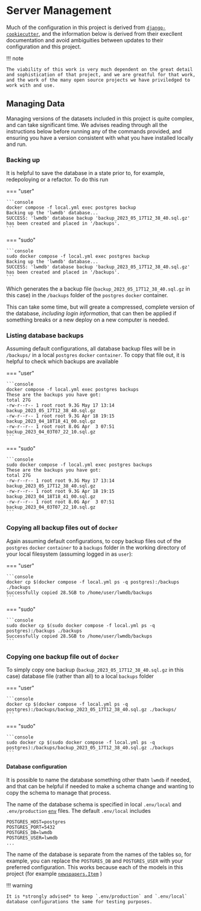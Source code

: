 # Server Management 

Much of the configuration in this project is derived from [`django-cookiecutter`](https://cookiecutter-django.readthedocs.io), and the information below is derived from their execllent documentation and avoid ambiguities between updates to their configuration and this project.

!!! note

    The viability of this work is very much dependent on the great detail and sophistication of that project, and we are greatful for that work, and the work of the many open source projects we have priviledged to work with and use.

## Managing Data

Managing versions of the datasets included in this project is quite complex, and can take significant time. We advises reading through all the instructions below before running any of the commands provided, and ensuring you have a version consistent with what you have installed locally and run.

### Backing up 

It is helpful to save the database in a state prior to, for example, redepoloying or a refactor. To do this run

=== "user"

    ```console
    docker compose -f local.yml exec postgres backup
    Backing up the 'lwmdb' database...
    SUCCESS: 'lwmdb' database backup 'backup_2023_05_17T12_38_40.sql.gz' has been created and placed in '/backups'.
    ```

=== "sudo"

    ```console
    sudo docker compose -f local.yml exec postgres backup
    Backing up the 'lwmdb' database...
    SUCCESS: 'lwmdb' database backup 'backup_2023_05_17T12_38_40.sql.gz' has been created and placed in '/backups'.
    ```

Which generates the a backup file (`backup_2023_05_17T12_38_40.sql.gz` in this case) in the `/backups` folder of the `postgres` `docker` container.

This can take some time, but will greate a compressed, complete version of the database, *including login information*, that can then be applied if something breaks or a new deploy on a new computer is needed.

### Listing database backups

Assuming default configurations, all database backup files will be in `/backups/` in a local `postgres` `docker` `container`. To copy that file out, it is helpful to check which backups are available

=== "user"

    ```console
    docker compose -f local.yml exec postgres backups
    These are the backups you have got:
    total 27G
    -rw-r--r-- 1 root root 9.3G May 17 13:14 backup_2023_05_17T12_38_40.sql.gz
    -rw-r--r-- 1 root root 9.3G Apr 18 19:15 backup_2023_04_18T18_41_00.sql.gz
    -rw-r--r-- 1 root root 8.0G Apr  3 07:51 backup_2023_04_03T07_22_10.sql.gz
    ```

=== "sudo"

    ```console
    sudo docker compose -f local.yml exec postgres backups
    These are the backups you have got:
    total 27G
    -rw-r--r-- 1 root root 9.3G May 17 13:14 backup_2023_05_17T12_38_40.sql.gz
    -rw-r--r-- 1 root root 9.3G Apr 18 19:15 backup_2023_04_18T18_41_00.sql.gz
    -rw-r--r-- 1 root root 8.0G Apr  3 07:51 backup_2023_04_03T07_22_10.sql.gz
    ```

### Copying all backup files out of `docker`

Again assuming default configurations, to copy backup files out of the `postgres` `docker` `container` to a `backups` folder in the working directory of your local filesystem (assuming logged in as `user`): 

=== "user"

    ```console
    docker cp $(docker compose -f local.yml ps -q postgres):/backups ./backups
    Successfully copied 28.5GB to /home/user/lwmdb/backups
    ```

=== "sudo"

    ```console
    sudo docker cp $(sudo docker compose -f local.yml ps -q postgres):/backups ./backups
    Successfully copied 28.5GB to /home/user/lwmdb/backups
    ```

### Copying one backup file out of `docker`

To simply copy one backup (`backup_2023_05_17T12_38_40.sql.gz` in this case) database file (rather than all) to a local `backups` folder

=== "user"

    ```console
    docker cp $(docker compose -f local.yml ps -q postgres):/backups/backup_2023_05_17T12_38_40.sql.gz ./backups/
    ```

=== "sudo"

    ```console
    sudo docker cp $(sudo docker compose -f local.yml ps -q postgres):/backups/backup_2023_05_17T12_38_40.sql.gz ./backups
    ```

#### Database configuration

It is possible to name the database something other thatn `lwmdb` if needed, and that can be helpful if needed to make a schema change and wanting to copy the schema to manage that process. 

The name of the database schema is specified in local `.env/local` and `.env/production` [`env`](https://docs.docker.com/compose/environment-variables/env-file/) files. The default `.env/local` includes

```env
POSTGRES_HOST=postgres
POSTGRES_PORT=5432
POSTGRES_DB=lwmdb
POSTGRES_USER=lwmdb
...
```

The name of the database is separate from the names of the tables so, for example, you can replace the `POSTGRES_DB` and `POSTGRES_USER` with your preferred configuration. This works because each of the models in this project (for example [`newspapers.Item`](../reference/newspapers/models#Item) )


!!! warning

    It is *strongly advised* to keep `.env/production` and `.env/local` database configurations the same for testing purposes. 
